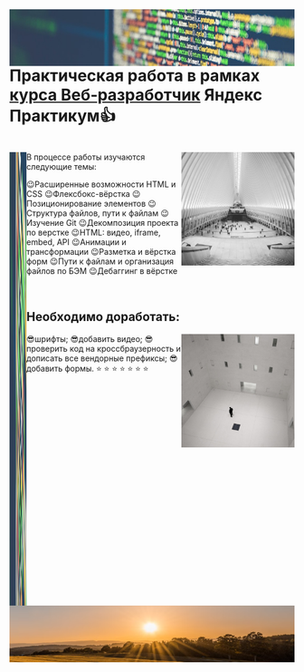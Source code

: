 <img align="right" src="./images/code.jpeg" alt="project photo" height="100" width="1100">
<br/>

# Практическая работа в рамках [курса Веб‑разработчик](https://practicum.yandex.ru/web/) Яндекс Практикум:thumbsup:

<br/>

<img align="right" src="./images/cards-interliving.png" height="200" width="200">
<img align="left" src="./images/code.jpeg" alt="project photo" height="800" width="30"


## В процессе работы изучаются следующие темы:

 :wink:Расширенные возможности HTML и CSS
 :wink:Флексбокс-вёрстка
 :wink:Позиционирование элементов
 :wink:Структура файлов, пути к файлам
 :wink:Изучение Git
 :wink:Декомпозиция проекта по верстке
 :wink:HTML: видео, iframe, embed, API
 :wink:Анимации и трансформации
 :wink:Разметка и вёрстка форм
 :wink:Пути к файлам и организация файлов по БЭМ
 :wink:Дебаггинг в вёрстке

<br clear="right"/>


## Необходимо доработать:

<img align="right" src="./images/cards-question.png" alt="project photo" height="200" width="200">

 :sunglasses:шрифты;
 :sunglasses:добавить видео;
 :sunglasses:проверить код на кроссбраузерность и дописать все вендорные префиксы;
 :sunglasses:добавить формы.
 :star:
 :star:
 :star:
 :star:
 :star:
 :star:
 :star:
 
 <br clear="right"/>
 <br clear="left"/>
 
<img align="right" src="./images/sun.PNG" height="100" width="1100">



